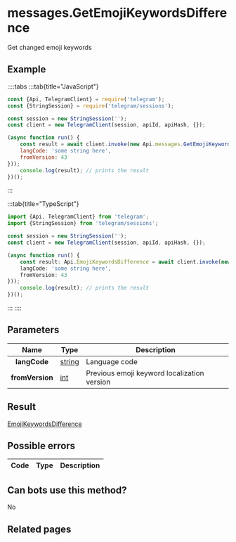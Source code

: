 # messages.GetEmojiKeywordsDifference

Get changed emoji keywords



## Example

::::tabs
:::tab{title="JavaScript"}
```js
const {Api, TelegramClient} = require('telegram');
const {StringSession} = require('telegram/sessions');

const session = new StringSession('');
const client = new TelegramClient(session, apiId, apiHash, {});

(async function run() {
    const result = await client.invoke(new Api.messages.GetEmojiKeywordsDifference({
    langCode: 'some string here',
    fromVersion: 43
}));
    console.log(result); // prints the result
})();
```
:::

:::tab{title="TypeScript"}
```ts
import {Api, TelegramClient} from 'telegram';
import {StringSession} from 'telegram/sessions';

const session = new StringSession('');
const client = new TelegramClient(session, apiId, apiHash, {});

(async function run() {
    const result: Api.EmojiKeywordsDifference = await client.invoke(new Api.messages.GetEmojiKeywordsDifference({
    langCode: 'some string here',
    fromVersion: 43
}));
    console.log(result); // prints the result
})();
```
:::
::::



## Parameters

| Name | Type | Description |
| :--: | ---- | ----------- |
| **langCode** | [string](https://core.telegram.org/type/string) | Language code 
| **fromVersion** | [int](https://core.telegram.org/type/int) | Previous emoji keyword localization version 


## Result

[EmojiKeywordsDifference](https://core.telegram.org/type/EmojiKeywordsDifference)



## Possible errors

| Code | Type | Description |
| :--: | ---- | ----------- |


## Can bots use this method?

No

## Related pages


